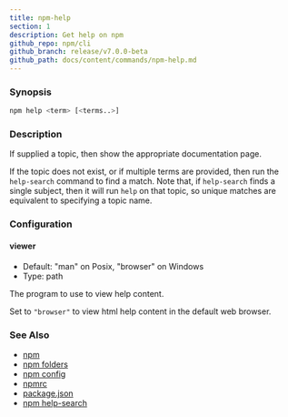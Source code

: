 ```yaml
---
title: npm-help
section: 1
description: Get help on npm
github_repo: npm/cli
github_branch: release/v7.0.0-beta
github_path: docs/content/commands/npm-help.md
---
```


### Synopsis

```bash
npm help <term> [<terms..>]
```

### Description

If supplied a topic, then show the appropriate documentation page.

If the topic does not exist, or if multiple terms are provided, then run
the `help-search` command to find a match.  Note that, if `help-search`
finds a single subject, then it will run `help` on that topic, so unique
matches are equivalent to specifying a topic name.

### Configuration

#### viewer

* Default: "man" on Posix, "browser" on Windows
* Type: path

The program to use to view help content.

Set to `"browser"` to view html help content in the default web browser.

### See Also

* [npm](/cli/v7/commands/npm-npm)
* [npm folders](/cli/v7/configuring-npm/folders)
* [npm config](/cli/v7/commands/npm-config)
* [npmrc](/cli/v7/configuring-npm/npmrc)
* [package.json](/cli/v7/configuring-npm/package-json)
* [npm help-search](/cli/v7/commands/npm-help-search)
